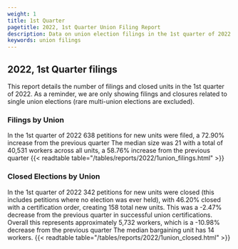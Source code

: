 ```yaml
---
weight: 1
title: 1st Quarter
pagetitle: 2022, 1st Quarter Union Filing Report
description: Data on union election filings in the 1st quarter of 2022
keywords: union filings
---
```


## 2022, 1st Quarter filings

This report details the number of filings and closed units in the 1st quarter of 2022. As a reminder, we are only showing filings and closures related to single union elections (rare multi-union elections are excluded).

### Filings by Union
In the 1st quarter of 2022 638 petitions for new units were filed, a 72.90% increase from the previous quarter The median size was 21 with a total of 40,531 workers across all units, a 58.76% increase from the previous quarter
{{< readtable table="/tables/reports/2022/1union_filings.html" >}}

### Closed Elections by Union
In the 1st quarter of 2022 342 petitions for new units were closed (this includes petitions where no election was ever held), with 46.20% closed with a certification order, creating 158 total new units. This was a -2.47% decrease from the previous quarter in successful union certifications. Overall this represents approximately 5,732 workers, which is a -10.98% decrease from the previous quarter The median bargaining unit has 14 workers.
{{< readtable table="/tables/reports/2022/1union_closed.html" >}}
